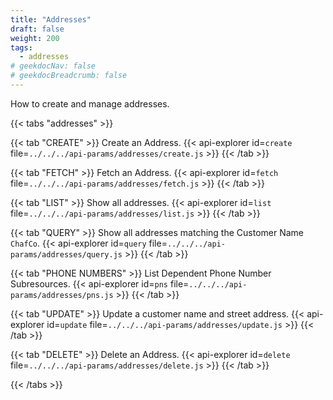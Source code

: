 ```yaml
---
title: "Addresses"
draft: false
weight: 200
tags:
  - addresses
# geekdocNav: false
# geekdocBreadcrumb: false
---
```


How to create and manage addresses.

{{< tabs "addresses" >}}

{{< tab "CREATE" >}}
Create an Address.
{{< api-explorer id=`create` file=`../../../api-params/addresses/create.js` >}}
{{< /tab >}}

{{< tab "FETCH" >}}
Fetch an Address.
{{< api-explorer id=`fetch` file=`../../../api-params/addresses/fetch.js` >}}
{{< /tab >}}

{{< tab "LIST" >}}
Show all addresses.
{{< api-explorer id=`list` file=`../../../api-params/addresses/list.js` >}}
{{< /tab >}}

{{< tab "QUERY" >}}
Show all addresses matching the Customer Name `ChafCo`.
{{< api-explorer id=`query` file=`../../../api-params/addresses/query.js` >}}
{{< /tab >}}

{{< tab "PHONE NUMBERS" >}}
List Dependent Phone Number Subresources.
{{< api-explorer id=`pns` file=`../../../api-params/addresses/pns.js` >}}
{{< /tab >}}

{{< tab "UPDATE" >}}
Update a customer name and street address.
{{< api-explorer id=`update` file=`../../../api-params/addresses/update.js` >}}
{{< /tab >}}

{{< tab "DELETE" >}}
Delete an Address.
{{< api-explorer id=`delete` file=`../../../api-params/addresses/delete.js` >}}
{{< /tab >}}

{{< /tabs >}}
